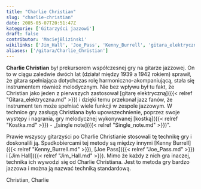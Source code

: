 ```yaml
---
title: "Charlie Christian"
slug: "charlie-christian"
date: 2005-05-07T20:51:47Z
kategorie: ['Gitarzyści jazzowi']
draft: false
contributor: 'MaciejBlizinski'
wikilinks: ['Jim_Hall', 'Joe_Pass', 'Kenny_Burrell', 'gitara_elektryczna', 'kostka', 'single_note']
aliases: ['/gitara/Charlie_Christian']
---
```

**Charlie Christian** był prekursorem współczesnej gry na gitarze
jazzowej. On to w ciągu zaledwie dwóch lat (działał między 1939 a 1942
rokiem) sprawił, że gitara spełniająca dotychczas rolę
harmoniczno-akompaniującą, stała się instrumentem również melodycznym.
Nie bez wpływu był tu fakt, że Christian jako jeden z pierwszych
zastosował [gitarę elektryczną]({{< relref "Gitara_elektryczna.md" >}}) i dzięki
temu przekonał jazz fanów, że instrument ten może spełniać wiele funkcji
w zespole jazzowym. W technice gry zasługą Christiana było
upowszechnienie, poprzez swoje występy i nagrania, gry melodycznej
wykonywanej [kostką]({{< relref "Kostka.md" >}}) - „[single
note]({{< relref "Single_note.md" >}})".

Prawie wszyscy gitarzyści po Charlie Christianie stosowa­li tę technikę
gry i doskonalili ją. Spadkobiercami tej metody są między innymi [Kenny
Burrell]({{< relref "Kenny_Burrell.md" >}}), [Joe Pass]({{< relref "Joe_Pass.md" >}}) i
[Jim Hall]({{< relref "Jim_Hall.md" >}}). Mimo że każdy z nich gra inaczej,
technika ich wywodzi się od Charlie Christiana. Jest to metoda gry
bardzo jazzowa i można ją nazwać techniką standardową.

Christian, Charlie<!-- link nie odnosił się do niczego: 'Charlie Christian' (PosixPath('Charlie_Christian.md')) links to 'kategoria:gitarzyści_jazzowi' (PosixPath('/invalid/path')) and that does not exist -->
